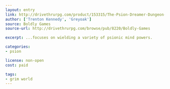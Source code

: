 ```yaml
---
layout: entry
link: http://drivethrurpg.com/product/153315/The-Psion-Dreamer-Dungeon-World-Grim-World-compatible
author: ['Trenton Kennedy', 'Greyoak']
source: Boldly Games
source-url: http://drivethrurpg.com/browse/pub/8220/Boldly-Games

excerpt: ...focuses on wielding a variety of psionic mind powers.

categories:
- psion

license: non-open
cost: paid

tags:
- grim world
---
```

